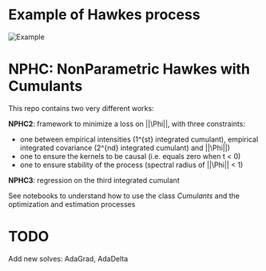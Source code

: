 # Example of Hawkes process

![Example](http://i.imgur.com/3DgbwH1.png?1)

# NPHC: NonParametric Hawkes with Cumulants

This repo contains two very different works:

**NPHC2**: framework to minimize a loss on ||\Phi||, with three constraints:
- one between empirical intensities (1^{st} integrated cumulant), empirical integrated covariance (2^{nd} integrated cumulant) and ||\Phi||)
- one to ensure the kernels to be causal (i.e. equals zero when t < 0)
- one to ensure stability of the process (spectral radius of ||\Phi|| < 1)

**NPHC3**: regression on the third integrated cumulant

See notebooks to understand how to use the class *Cumulants* and the optimization and estimation processes

# TODO

Add new solves: AdaGrad, AdaDelta
